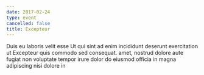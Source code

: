 ```yaml
---
date: 2017-02-24
type: event
cancelled: false
title: Excepteur
---
```

Duis eu laboris velit esse Ut qui sint ad enim incididunt deserunt exercitation ut Excepteur quis commodo sed consequat. amet, nostrud dolore aute fugiat non voluptate tempor irure dolor do eiusmod officia in magna adipiscing nisi dolore in